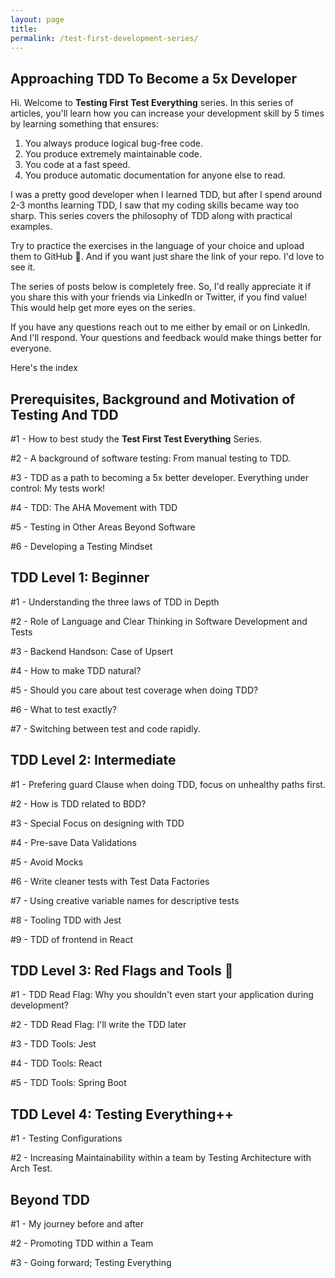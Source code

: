 ```yaml
---
layout: page
title: 
permalink: /test-first-development-series/
---
```


## Approaching TDD To Become a 5x Developer

Hi. Welcome to **Testing First Test Everything** series. In this series of articles, you'll learn how you can increase your development skill by 5 times by learning something that ensures:

1. You always produce logical bug-free code.
2. You produce extremely maintainable code.
3. You code at a fast speed.
4. You produce automatic documentation for anyone else to read.

I was a pretty good developer when I learned TDD, but after I spend around 2-3 months learning TDD, I saw that my coding skills became way too sharp. This series covers the philosophy of TDD along with practical examples.

Try to practice the exercises in the language of your choice and upload them to GitHub 🙂. And if you want just share the link of your repo. I'd love to see it.

The series of posts below is completely free. So, I'd really appreciate it if you share this with your friends via LinkedIn or Twitter, if you find value! This would help get more eyes on the series.

If you have any questions reach out to me either by email or on LinkedIn. And I'll respond. Your questions and feedback would make things better for everyone.

Here's the index

## Prerequisites, Background and Motivation of Testing And TDD

#1 - How to best study the **Test First Test Everything** Series.

#2 - A background of software testing: From manual testing to TDD.

#3 - TDD as a path to becoming a 5x better developer. Everything under control: My tests work!

#4 - TDD: The AHA Movement with TDD

#5 - Testing in Other Areas Beyond Software

#6 - Developing a Testing Mindset

## TDD Level 1: Beginner

#1 - Understanding the three laws of TDD in Depth

#2 - Role of Language and Clear Thinking in Software Development and Tests

#3 - Backend Handson: Case of Upsert

#4 - How to make TDD natural?

#5 - Should you care about test coverage when doing TDD?

#6 - What to test exactly?

#7 - Switching between test and code rapidly.

## TDD Level 2: Intermediate

#1 - Prefering guard Clause when doing TDD, focus on unhealthy paths first.

#2 - How is TDD related to BDD?

#3 - Special Focus on designing with TDD

#4 - Pre-save Data Validations

#5 - Avoid Mocks

#6 - Write cleaner tests with Test Data Factories

#7 - Using creative variable names for descriptive tests

#8 - Tooling TDD with Jest

#9 - TDD of frontend in React

## TDD Level 3: Red Flags and Tools 🚩

#1 - TDD Read Flag: Why you shouldn't even start your application during development?

#2 - TDD Read Flag: I'll write the TDD later

#3 - TDD Tools: Jest

#4 - TDD Tools: React

#5 - TDD Tools: Spring Boot

## TDD Level 4: Testing Everything++

#1 - Testing Configurations

#2 - Increasing Maintainability within a team by Testing Architecture with Arch Test.

## Beyond TDD

#1 - My journey before and after

#2 - Promoting TDD within a Team

#3 - Going forward; Testing Everything